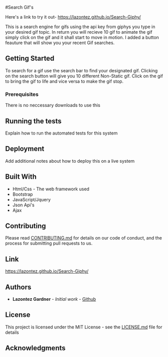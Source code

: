 #Search Gif's

Here's a link to try it out- https://lazontez.github.io/Search-Giphy/

This is a search engine for gifs using the api key from giphys 
you type in your desired gif topic. In return you will recieve 10 gif
to animate the gif simply click on the gif and it shall start to move in motion.
I added a button feauture that will show you your recent Gif searches.

## Getting Started

To search for a gif use the search bar to find your designated gif. Clicking on the search button will give you 10 different Non-Static gif. 
Click on the gif to bring the gif to life and vice versa to make the gif stop.

### Prerequisites

There is no neccessary downloads to use this 

## Running the tests

Explain how to run the automated tests for this system

## Deployment

Add additional notes about how to deploy this on a live system

## Built With

* Html/Css - The web framework used
* Bootstrap
* JavaScript/Jquery
* Json Api's
* Ajax

## Contributing

Please read [CONTRIBUTING.md](https://gist.github.com/PurpleBooth/b24679402957c63ec426) for details on our code of conduct, and the process for submitting pull requests to us.

## Link

https://lazontez.github.io/Search-Giphy/

## Authors

* **Lazontez Gardner** - *Initial work* - [Github](https://github.com/Lazontez)

## License

This project is licensed under the MIT License - see the [LICENSE.md](LICENSE.md) file for details

## Acknowledgments

